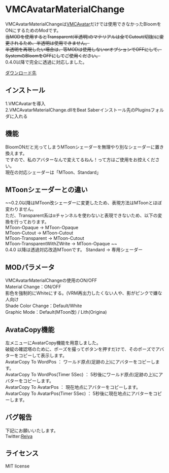 # VMCAvatarMaterialChange

VMCAvatarMaterialChangeは[VMCAvatar](https://github.com/nagatsuki/VMCAvatar-BS)だけでは使用できなかったBloomをONにするためのModです。    
~~当MODを使用するとTransparent(半透明)のマテリアルは全てCutout(切抜)に変更されるため、半透明は使用できません。  
半透明を再現したい場合は、等MODは使用しないorオプションでOFFにして、SystemのBloomをOFFにしてご使用ください。~~<br>
0.4.0以降で完全に透過に対応しました。

[ダウンロード先](https://github.com/Reiya1013/VMCAvatarMaterialChange/releases)  

## インストール

1.VMCAvatarを導入  
2.VMCAvatarMaterialChange.dllをBeat Saberインストール先のPluginsフォルダに入れる     

## 機能

BloomONだと光ってしまうMToonシェーダーを無理やり別なシェーダーに置き換えます。   
ですので、私のアバターなんで変えてるねん！って方はご使用をお控えください。   
現在の対応シェーダーは「MToon、Standard」 

## MToonシェーダーとの違い

~~0.2.0以降はMToon改シェーダーに変更したため、表現方法はMToonとほぼ変わりません。   
ただ、Transparent系はαチャンネルを使わないと表現できないため、以下の変換を行っております。   
MToon-Opaque → MToon-Opaque   
MToon-Cutout → MToon-Cutout   
MToon-Transparent → MToon-Cutout   
MToon-TransparentWithZWrite → MToon-Opaque ~~<br>
0.4.0 以降は透過対応改造MToonです。
Standard → 専用シェーダー   

## MODパラメータ
VMCAvatarMaterialChangeの使用のON/OFF   
Material Change：ON/OFF  
影色を強制的にWhiteにする。(VRM再出力したくない人や、影がピンクで嫌な人向け   
Shade Color Change：Default/White   
Graphic Mode：Default(MToon改) / Lith(Origina)   

## AvataCopy機能 
左メニューにAvatarCopy機能を用意しました。  
破綻の確認塔のために、ポーズを撮ってボタンを押すだけで、そのポーズでアバターをコピーして表示します。  
AvatarCopy To WordPos ： ワールド原点(足跡の上)にアバターをコピーします。  
AvatarCopy To WordPos(Timer 5Sec) ： 5秒後にワールド原点(足跡の上)にアバターをコピーします。  
AvatarCopy To AvatarPos ： 現在地点にアバターをコピーします。 
AvatarCopy To AvatarPos(Timer 5Sec) ： 5秒後に現在地点にアバターをコピーします。 


## バグ報告 

下記にお願いいたします。  
Twitter:[Reiya](https://twitter.com/Reiya__)  


## ライセンス

MIT license
